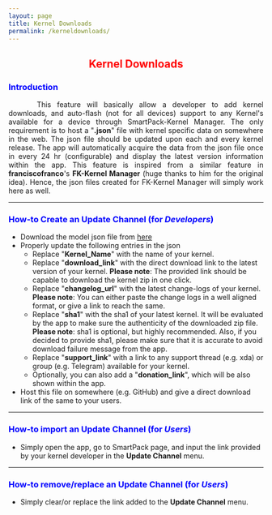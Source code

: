 ```yaml
---
layout: page
title: Kernel Downloads
permalink: /kerneldownloads/
---
```


<style>
    tab1 { padding-left: 4em; }
</style>

<h2 style="color: red; text-align: center">Kernel Downloads</h2>

<h3 style="color: blue">Introduction</h3>
<p style="text-align: justify"><tab1>This feature will basically allow a developer to add kernel downloads, and auto-flash (not for all devices) support to any Kernel's available for a device through SmartPack-Kernel Manager. The only requirement is to host a "<b>.json</b>" file with kernel specific data on somewhere in the web. The json file should be updated upon each and every kernel release. The app will automatically acquire the data from the json file once in every 24 hr (configurable) and display the latest version information within the app. This feature is inspired from a similar feature in <b>franciscofranco</b>'s <b>FK-Kernel Manager</b> (huge thanks to him for the original idea). Hence, the json files created for FK-Kernel Manager will simply work here as well.</tab1></p>

<hr>

<h3 style="color: blue">How-to Create an Update Channel (for <i>Developers</i>)</h3>

* Download the model json file from <a href="https://raw.githubusercontent.com/SmartPack/SmartPack.github.io/master/assets/kernel-downloads.json" target="_blank">here</a>
* Properly update the following entries in the json
  * Replace "<b>Kernel_Name</b>" with the name of your kernel.
  * Replace "<b>download_link</b>" with the direct download link to the latest version of your kernel. <b>Please note</b>: The provided link should be capable to download the kernel zip in one click.
  * Replace "<b>changelog_url</b>" with the latest change-logs of your kernel. <b>Please note</b>: You can either paste the change logs in a well aligned format, or give a link to reach the same.
  * Replace "<b>sha1</b>" with the sha1 of your latest kernel. It will be evaluated by the app to make sure the authenticity of the downloaded zip file. <b>Please note</b>: sha1 is optional, but highly recommended. Also, if you decided to provide sha1, please make sure that it is accurate to avoid download failure message from the app.
  * Replace "<b>support_link</b>" with a link to any support thread (e.g. xda) or group (e.g. Telegram) available for your kernel.
  * Optionally, you can also add a "<b>donation_link</b>", which will be also shown within the app.
* Host this file on somewhere (e.g. GitHub) and give a direct download link of the same to your users.

<hr>

<h3 style="color: blue">How-to import an Update Channel (for <i>Users</i>)</h3>

* Simply open the app, go to SmartPack page, and input the link provided by your kernel developer in the <b>Update Channel</b> menu.

<hr>

<h3 style="color: blue">How-to remove/replace an Update Channel (for <i>Users</i>)</h3>

* Simply clear/or replace the link added to the <b>Update Channel</b> menu.
